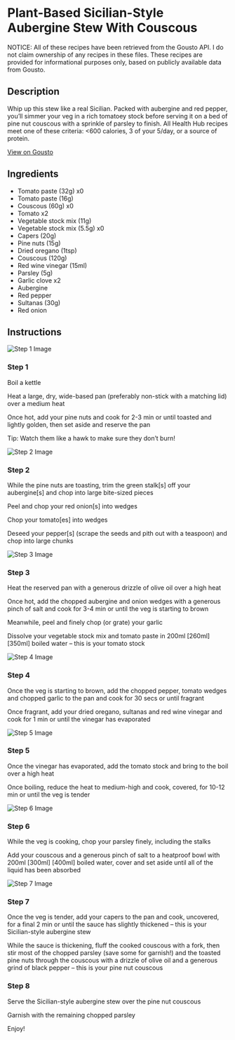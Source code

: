 # Plant-Based Sicilian-Style Aubergine Stew With Couscous

NOTICE: All of these recipes have been retrieved from the Gousto API. I do not claim ownership of any recipes in these files. These recipes are provided for informational purposes only, based on publicly available data from Gousto.

## Description

Whip up this stew like a real Sicilian. Packed with aubergine and red pepper, you’ll simmer your veg in a rich tomatoey stock before serving it on a bed of pine nut couscous with a sprinkle of parsley to finish. All Health Hub recipes meet one of these criteria: <600 calories, 3 of your 5/day, or a source of protein.


[View on Gousto](https://www.gousto.co.uk/recipes/cookbook/sicilian-style-aubergine-stew-with-pine-nut-couscous)

## Ingredients

- Tomato paste (32g) x0
- Tomato paste (16g)
- Couscous (60g) x0
- Tomato x2
- Vegetable stock mix (11g)
- Vegetable stock mix (5.5g) x0
- Capers (20g)
- Pine nuts (15g)
- Dried oregano (1tsp)
- Couscous (120g)
- Red wine vinegar (15ml)
- Parsley (5g)
- Garlic clove x2
- Aubergine
- Red pepper
- Sultanas (30g)
- Red onion

## Instructions

![Step 1 Image](https://production-media.gousto.co.uk/cms/recipe-step-image/Step-1-1684234867537-x200.jpg)

### Step 1

Boil a kettle

Heat a large, dry, wide-based pan (preferably non-stick with a matching lid) over a medium heat

Once hot, add your pine nuts and cook for 2-3 min or until toasted and lightly golden, then set aside and reserve the pan

Tip: Watch them like a hawk to make sure they don’t burn!

![Step 2 Image](https://production-media.gousto.co.uk/cms/recipe-step-image/Step-2-1684234871328-x200.jpg)

### Step 2

While the pine nuts are toasting, trim the green stalk[s] off your aubergine[s]<span class="text-danger"> </span>and chop into large bite-sized pieces

Peel and chop your red onion[s]<span class="text-danger"> </span>into wedges

Chop your tomato[es] into wedges

Deseed your pepper[s] (scrape the seeds and pith out with a teaspoon) and chop into large chunks

![Step 3 Image](https://production-media.gousto.co.uk/cms/recipe-step-image/Step-3-1684234875935-x200.jpg)

### Step 3

Heat the reserved pan with a generous drizzle of olive oil over a high heat

Once hot, add the chopped aubergine and onion wedges with a generous pinch of salt and cook for 3-4 min or until the veg is starting to brown

Meanwhile, peel and finely chop (or grate) your garlic

Dissolve your vegetable stock mix and tomato paste in 200ml <span class="text-purple">[260ml] </span><span class="text-danger">[350ml] </span>boiled water – this is your tomato stock

![Step 4 Image](https://production-media.gousto.co.uk/cms/recipe-step-image/Step-4-1684234879069-x200.jpg)

### Step 4

Once the veg is starting to brown, add the chopped pepper, tomato wedges and chopped garlic to the pan and cook for 30 secs or until fragrant

Once fragrant, add your dried oregano, sultanas and red wine vinegar and cook for 1 min or until the vinegar has evaporated

![Step 5 Image](https://production-media.gousto.co.uk/cms/recipe-step-image/Step-5-1684234882740-x200.jpg)

### Step 5

Once the vinegar has evaporated, add the tomato stock and bring to the boil over a high heat

Once boiling, reduce the heat to medium-high and cook, covered, for 10-12 min or until the veg is tender

![Step 6 Image](https://production-media.gousto.co.uk/cms/recipe-step-image/Step-6-1684234886372-x200.jpg)

### Step 6

While the veg is cooking, chop your parsley finely, including the stalks

Add your couscous and a generous pinch of salt to a heatproof bowl with 200ml <span class="text-purple">[300ml] </span><span class="text-danger">[400ml]</span> boiled water, cover and set aside until all of the liquid has been absorbed

![Step 7 Image](https://production-media.gousto.co.uk/cms/recipe-step-image/Step-7-1684234890413-x200.jpg)

### Step 7

Once the veg is tender, add your capers to the pan and cook, uncovered, for a final 2 min or until the sauce has slightly thickened – this is your Sicilian-style aubergine stew

While the sauce is thickening, fluff the cooked couscous with a fork, then stir most of the chopped parsley (save some for garnish!) and the toasted pine nuts through the couscous with a drizzle of olive oil and a generous grind of black pepper – this is your pine nut couscous

### Step 8

Serve the Sicilian-style aubergine stew over the pine nut couscous

Garnish with the remaining chopped parsley

Enjoy!

